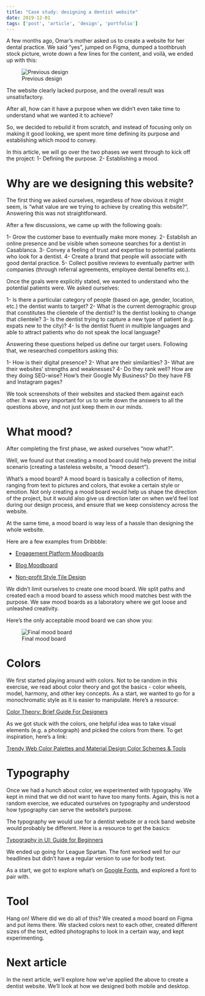 ```yaml
---
title: "Case study: designing a dentist website"
date: 2019-12-01
tags: ['post', 'article', 'design', 'portfolio']
---
```


A few months ago, Omar’s mother asked us to create a website for her dental practice. We said “yes”, jumped on Figma, dumped a toothbrush stock picture, wrote down a few lines for the content, and voilà, we ended up with this:

<figure>
  <img
    src="https://res.cloudinary.com/dirugv7dm/image/upload/v1575127745/Articles%20W261/Dentist%20article%201/previous-design_wp1paz.gif"
    alt="Previous design"
  />
<figcaption>Previous design</figcaption>
</figure>

The website clearly lacked purpose, and the overall result was unsatisfactory. 

After all, how can it have a purpose when we didn’t even take time to understand what we wanted it to achieve? 

So, we decided to rebuild it from scratch, and instead of focusing only on making it good looking, we spent more time defining its purpose and establishing which mood to convey. 

In this article, we will go over the two phases we went through to kick off the project: 
1- Defining the purpose.
2- Establishing a mood.

# Why are we designing this website?

The first thing we asked ourselves, regardless of how obvious it might seem, is “what value are we trying to achieve by creating this website?”. Answering this was not straightforward.

After a few discussions, we came up with the following goals:

1- Grow the customer base to eventually make more money.
2- Establish an online presence and be visible when someone searches for a dentist in Casablanca.
3- Convey a feeling of trust and expertise to potential patients who look for a dentist.
4- Create a brand that people will associate with good dental practice.
5- Collect positive reviews to eventually partner with companies (through referral agreements, employee dental benefits etc.).



Once the goals were explicitly stated, we wanted to understand who the potential patients were. We asked ourselves:

1- Is there a particular category of people (based on age, gender, location, etc.) the dentist wants to target?
2- What is the current demographic group that constitutes the clientele of the dentist? Is the dentist looking to change that clientele?
3- Is the dentist trying to capture a new type of patient (e.g. expats new to the city)?
4- Is the dentist fluent in multiple languages and able to attract patients who do not speak the local language?

Answering these questions helped us define our target users. Following that, we researched competitors asking this:

1- How is their digital presence? 
2- What are their similarities? 
3- What are their websites’ strengths and weaknesses?
4- Do they rank well? How are they doing SEO-wise? How’s their Google My Business? Do they have FB and Instagram pages?


 We took screenshots of their websites and stacked them against each other. It was very important for us to write down the answers to all the questions above, and not just keep them in our minds.

# What mood?
After completing the first phase, we asked ourselves “now what?”. 

Well, we found out that creating a mood board could help prevent the initial scenario (creating a tasteless website, a “mood desert”).

What’s a mood board? A mood board is basically a collection of items, ranging from text to pictures and colors, that evoke a certain style or emotion. Not only creating a mood board would help us shape the direction of the project, but it would also give us direction later on when we’d feel lost during our design process, and ensure that we keep consistency across the website.

At the same time, a mood board is way less of a hassle than designing the whole website.

Here are a few examples from Dribbble:

- [Engagement Platform Moodboards](https://dribbble.com/shots/6216790-Engagement-Platform-Moodboards)

- [Blog Moodboard](https://dribbble.com/shots/4929877-Blog-Moodboard)

- [Non-profit Style Tile Design](https://dribbble.com/shots/6053669-Non-profit-Style-Tile-Design)


We didn’t limit ourselves to create one mood board. We split paths and created each a mood board to assess which mood matches best with the purpose. We saw mood boards as a laboratory where we got loose and unleashed creativity.

Here’s the only acceptable mood board we can show you:

<figure>
  <img
    src="https://res.cloudinary.com/dirugv7dm/image/upload/v1575133333/Articles%20W261/Dentist%20article%201/Mood_board_2_prtp1n.png"
    alt="Final mood board"
  />
<figcaption>Final mood board</figcaption>
</figure>

# Colors

We first started playing around with colors. Not to be random in this exercise, we read about color theory and got the basics - color wheels, model, harmony, and other key concepts. As a start, we wanted to go for a monochromatic style as it is easier to manipulate. Here’s a resource:

[Color Theory: Brief Guide For Designers](https://tubikstudio.com/color-theory-brief-guide-for-designers/)

As we got stuck with the colors, one helpful idea was to take visual elements (e.g. a photograph) and picked the colors from there. To get inspiration, here’s a link:

[Trendy Web Color Palettes and Material Design Color Schemes & Tools](https://www.awwwards.com/trendy-web-color-palettes-and-material-design-color-schemes-tools.html)


# Typography

Once we had a hunch about color, we experimented with typography. We kept in mind that we did not want to have too many fonts. Again, this is not a random exercise, we educated ourselves on typography and understood how typography can serve the website’s purpose. 

The typography we would use for a dentist website or a rock band website would probably be different. Here is a resource to get the basics:

[Typography in UI: Guide for Beginners](https://tubikstudio.com/typography-in-ui-guide-for-beginners/)

We ended up going for League Spartan. The font worked well for our headlines but didn’t have a regular version to use for body text. 

As a start, we got to explore what’s on [Google Fonts](https://fonts.google.com/), and explored a font to pair with. 

# Tool

Hang on! Where did we do all of this? We created a mood board on Figma and put items there. We stacked colors next to each other, created different sizes of the text, edited photographs to look in a certain way, and kept experimenting. 

# Next article
In the next article, we’ll explore how we’ve applied the above to create a dentist website. We’ll look at how we designed both mobile and desktop.